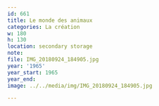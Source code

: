 ```yaml
---
id: 661
title: Le monde des animaux
categories: La création
w: 180
h: 130
location: secondary storage
note:
file: IMG_20180924_184905.jpg
year: '1965'
year_start: 1965
year_end:
image: ../../media/img/IMG_20180924_184905.jpg

---
```

